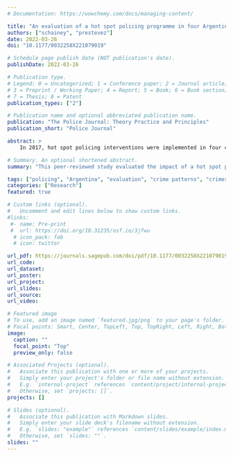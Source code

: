 ```yaml
---
# Documentation: https://wowchemy.com/docs/managing-content/

title: "An evaluation of a hot spot policing programme in four Argentinian cities"
authors: ["schainey", "prestevez"]
date: 2022-03-26
doi: "10.1177/0032258X221079019"

# Schedule page publish date (NOT publication's date).
publishDate: 2022-03-26

# Publication type.
# Legend: 0 = Uncategorized; 1 = Conference paper; 2 = Journal article;
# 3 = Preprint / Working Paper; 4 = Report; 5 = Book; 6 = Book section;
# 7 = Thesis; 8 = Patent
publication_types: ["2"]

# Publication name and optional abbreviated publication name.
publication: "The Police Journal: Theory Practice and Principles"
publication_short: "Police Journal"

abstract: >
    In 2017, hot spot policing interventions were implemented in four cities in Argentina: La Plata, Morón, Santa Fe and Tres de Febrero. Each intervention was similarly designed, organized and implemented. Results differed between cities. La Plata experienced the largest decreases, including a significant 31% decrease in robbery (while controlling for geographic displacement), whereas in other cities, a mix of non-significant decreases and increases in robbery and theft were observed. No displacement was observed to assaults or vehicle crime. The differences in impact between cities were likely to be associated with differences in the project management of each intervention.

# Summary. An optional shortened abstract.
summary: "This peer-reviewed study evaluated the impact of a hot spot policing programme carried out in four Argentinian cities. Overall, hot spot policing was found to work in preventing robbery and theft, with important variations per city."

tags: ["policing", "Argentina", "evaluation", "crime patterns", "crimes"]
categories: ["Research"]
featured: true

# Custom links (optional).
#   Uncomment and edit lines below to show custom links.
#links:
 #- name: Pre-print
 #  url: https://doi.org/10.31235/osf.io/3jfwu
  # icon_pack: fab
  # icon: twitter

url_pdf: https://journals.sagepub.com/doi/pdf/10.1177/0032258X221079019
url_code:
url_dataset:
url_poster:
url_project:
url_slides:
url_source:
url_video:

# Featured image
# To use, add an image named `featured.jpg/png` to your page's folder.
# Focal points: Smart, Center, TopLeft, Top, TopRight, Left, Right, BottomLeft, Bottom, BottomRight.
image:
  caption: ""
  focal_point: "Top"
  preview_only: false

# Associated Projects (optional).
#   Associate this publication with one or more of your projects.
#   Simply enter your project's folder or file name without extension.
#   E.g. `internal-project` references `content/project/internal-project/index.md`.
#   Otherwise, set `projects: []`.
projects: []

# Slides (optional).
#   Associate this publication with Markdown slides.
#   Simply enter your slide deck's filename without extension.
#   E.g. `slides: "example"` references `content/slides/example/index.md`.
#   Otherwise, set `slides: ""`.
slides: ""
---
```

